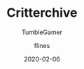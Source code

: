 ---
title: Critterchive
description: A project to archive BoxCritter's Past
date: 2020-02-06
author:
  - TumbleGamer
  - flines
buttons:
  - name: Discord
    href: https://discord.gg/TpKmtez
  - type: 1
    name: Spreadsheet
    href: https://docs.google.com/spreadsheets/d/1rG_XebpkXgzW6POvZmAIMvs6z5HoDJGCzn5rRH9GPJ0
---